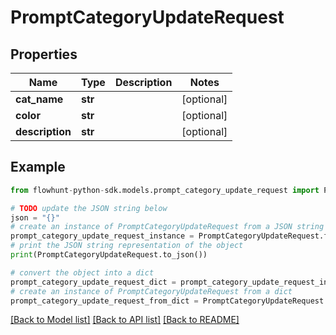 # PromptCategoryUpdateRequest


## Properties

Name | Type | Description | Notes
------------ | ------------- | ------------- | -------------
**cat_name** | **str** |  | [optional] 
**color** | **str** |  | [optional] 
**description** | **str** |  | [optional] 

## Example

```python
from flowhunt-python-sdk.models.prompt_category_update_request import PromptCategoryUpdateRequest

# TODO update the JSON string below
json = "{}"
# create an instance of PromptCategoryUpdateRequest from a JSON string
prompt_category_update_request_instance = PromptCategoryUpdateRequest.from_json(json)
# print the JSON string representation of the object
print(PromptCategoryUpdateRequest.to_json())

# convert the object into a dict
prompt_category_update_request_dict = prompt_category_update_request_instance.to_dict()
# create an instance of PromptCategoryUpdateRequest from a dict
prompt_category_update_request_from_dict = PromptCategoryUpdateRequest.from_dict(prompt_category_update_request_dict)
```
[[Back to Model list]](../README.md#documentation-for-models) [[Back to API list]](../README.md#documentation-for-api-endpoints) [[Back to README]](../README.md)


